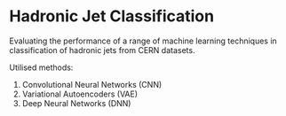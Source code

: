 # Hadronic Jet Classification

Evaluating the performance of a range of machine learning techniques in classification of hadronic jets from CERN datasets.

Utilised methods:
1) Convolutional Neural Networks (CNN)
2) Variational Autoencoders (VAE)
3) Deep Neural Networks (DNN)

